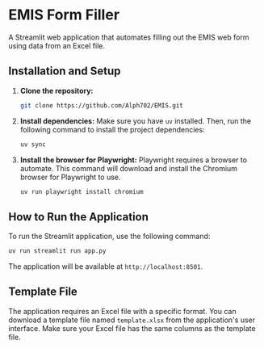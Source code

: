 # EMIS Form Filler

A Streamlit web application that automates filling out the EMIS web form using data from an Excel file.

## Installation and Setup

1.  **Clone the repository:**
    ```bash
    git clone https://github.com/Alph702/EMIS.git
    ```

2.  **Install dependencies:**
    Make sure you have `uv` installed. Then, run the following command to install the project dependencies:
    ```bash
    uv sync
    ```

3.  **Install the browser for Playwright:**
    Playwright requires a browser to automate. This command will download and install the Chromium browser for Playwright to use.
    ```bash
    uv run playwright install chromium
    ```

## How to Run the Application

To run the Streamlit application, use the following command:

```bash
uv run streamlit run app.py
```

The application will be available at `http://localhost:8501`.

## Template File

The application requires an Excel file with a specific format. You can download a template file named `template.xlsx` from the application's user interface. Make sure your Excel file has the same columns as the template file.
